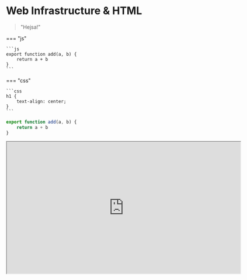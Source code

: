 # Web Infrastructure & HTML

> "Hejsa!"

=== "js"

    ```js
    export function add(a, b) {
        return a + b
    }
    ```

=== "css"

    ```css
    h1 {
        text-align: center;
    }
    ```

```js
export function add(a, b) {
    return a + b
}
```

<iframe src="https://drive.google.com/file/d/1nEnjF90P7fXhXl2XOfOz6ABF2tmeg070/preview" width="640" height="360" allow="autoplay" allowfullscreen></iframe>

